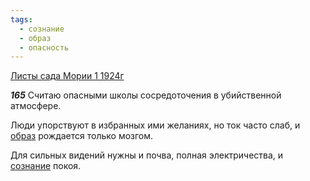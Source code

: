 ```yaml
---
tags:
  - сознание
  - образ
  - опасность
---
```


[Листы сада Мории 1 1924г](https://127.0.0.1:4002/agni/1924)

___165___
Считаю опасными школы сосредоточения в убийственной атмосфере.   

Люди упорствуют в избранных ими желаниях, но ток часто слаб, и [образ](../../../tags/#образ) рождается только мозгом.   

Для сильных видений нужны и почва, полная электричества, и [сознание](../../../tags/#сознание) покоя.   

